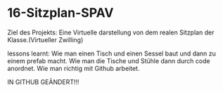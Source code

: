# 16-Sitzplan-SPAV

Ziel des Projekts: Eine Virtuelle darstellung von dem realen Sitzplan der Klasse.(Virtueller Zwilling)

lessons learnt:
    Wie man einen Tisch und einen Sessel baut und dann zu einem prefab macht.
    Wie man die Tische und Stühle dann durch code anordnet.
    Wie man richtig mit Github arbeitet.

IN GITHUB GEÄNDERT!!!
